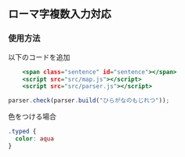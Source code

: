 ## ローマ字複数入力対応

### 使用方法
以下のコードを追加
```html:index.html
    <span class="sentence" id="sentence"></span>
    <script src="src/map.js"></script>
    <script src="src/parser.js"></script>
```
```js:parser.js
parser.check(parser.build("ひらがなのもじれつ"));
```
色をつける場合
```css:style.css
.typed {
  color: aqua
}
```